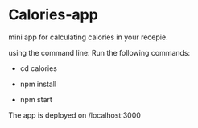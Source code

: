 # Calories-app
mini app for calculating calories in your recepie.


using the command line:
Run the following commands: 

-  cd calories


- npm install


- npm start

The app is deployed on /localhost:3000
